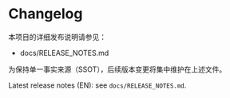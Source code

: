 # Changelog

本项目的详细发布说明请参见：

- docs/RELEASE_NOTES.md

为保持单一事实来源（SSOT），后续版本变更将集中维护在上述文件。

Latest release notes (EN): see `docs/RELEASE_NOTES.md`.

